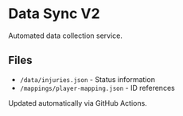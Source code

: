 # Data Sync V2

Automated data collection service.

## Files

- `/data/injuries.json` - Status information
- `/mappings/player-mapping.json` - ID references

Updated automatically via GitHub Actions.